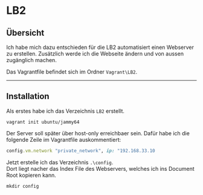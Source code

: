 LB2
===

## Übersicht

Ich habe mich dazu entschieden für die LB2 automatisiert einen Webserver zu erstellen. Zusätzlich werde ich die Webseite ändern und von aussen zugänglich machen. <br>

Das Vagrantfile befindet sich im Ordner ``Vagrant\LB2``. <br>

*** 

## Installation

Als erstes habe ich das Verzeichnis ``LB2`` erstellt.

```pws
vagrant init ubuntu/jammy64
```

Der Server soll später über host-only erreichbaer sein. Dafür habe ich die folgende Zeile im Vagrantfile auskommentiert:

````ruby
config.vm.network "private_network", ip: "192.168.33.10
````

Jetzt erstelle ich das Verzeichnis ``.\config``. <br>
Dort liegt nacher das Index File des Webservers, welches ich ins Document Root kopieren kann.

```pws
mkdir config
```
